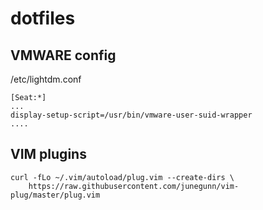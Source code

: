 # dotfiles

## VMWARE config

/etc/lightdm.conf

	[Seat:*]
	...
	display-setup-script=/usr/bin/vmware-user-suid-wrapper
	....


## VIM plugins

	curl -fLo ~/.vim/autoload/plug.vim --create-dirs \
		https://raw.githubusercontent.com/junegunn/vim-plug/master/plug.vim
